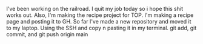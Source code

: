 I've been working on the railroad.
I quit my job today so i hope this shit works out.
Also, I'm making the recipe project for TOP. I'm making a recipe page and posting it to GH. So far I've made a new repository and moved it to my laptop. Using the SSH and copy n pasting it in my terminal. git add, git commit, and git push origin main